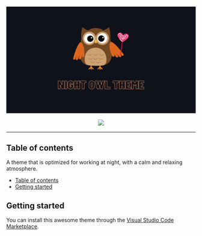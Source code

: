 <p align="center"><img width="800px" src="assets/NightOwlTheme.png"></p>
<p align="center">
<a href="https://marketplace.visualstudio.com/items?itemName=AbuSayem.night-owl-theme-nocturnal"><img src="https://img.shields.io/badge/marketplace-gray.svg?colorA=655BE1&colorB=4F44D6&style=for-the-badge"/></a>
</p>

---
## Table of contents

A theme that is optimized for working at night, with a calm and relaxing atmosphere.

- [Table of contents](#table-of-contents)
- [Getting started](#getting-started)



## Getting started

You can install this awesome theme through the [Visual Studio Code Marketplace](#).